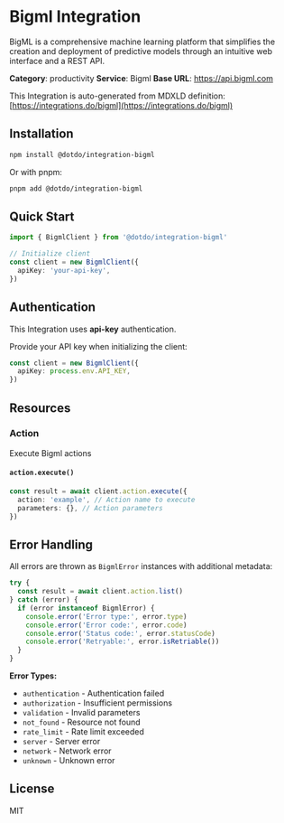 # Bigml Integration

BigML is a comprehensive machine learning platform that simplifies the creation and deployment of predictive models through an intuitive web interface and a REST API.

**Category**: productivity
**Service**: Bigml
**Base URL**: https://api.bigml.com

This Integration is auto-generated from MDXLD definition: [https://integrations.do/bigml](https://integrations.do/bigml)

## Installation

```bash
npm install @dotdo/integration-bigml
```

Or with pnpm:

```bash
pnpm add @dotdo/integration-bigml
```

## Quick Start

```typescript
import { BigmlClient } from '@dotdo/integration-bigml'

// Initialize client
const client = new BigmlClient({
  apiKey: 'your-api-key',
})
```

## Authentication

This Integration uses **api-key** authentication.

Provide your API key when initializing the client:

```typescript
const client = new BigmlClient({
  apiKey: process.env.API_KEY,
})
```

## Resources

### Action

Execute Bigml actions

#### `action.execute()`

```typescript
const result = await client.action.execute({
  action: 'example', // Action name to execute
  parameters: {}, // Action parameters
})
```

## Error Handling

All errors are thrown as `BigmlError` instances with additional metadata:

```typescript
try {
  const result = await client.action.list()
} catch (error) {
  if (error instanceof BigmlError) {
    console.error('Error type:', error.type)
    console.error('Error code:', error.code)
    console.error('Status code:', error.statusCode)
    console.error('Retryable:', error.isRetriable())
  }
}
```

**Error Types:**

- `authentication` - Authentication failed
- `authorization` - Insufficient permissions
- `validation` - Invalid parameters
- `not_found` - Resource not found
- `rate_limit` - Rate limit exceeded
- `server` - Server error
- `network` - Network error
- `unknown` - Unknown error

## License

MIT
